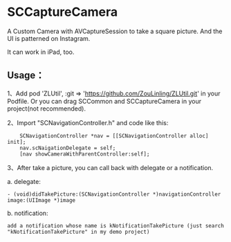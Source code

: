 SCCaptureCamera
===============

A Custom Camera with AVCaptureSession to take a square picture. And the UI is patterned on Instagram.

It can work in iPad, too.

Usage：
----------
1、Add pod 'ZLUtil', :git => 'https://github.com/ZouLinling/ZLUtil.git' in your Podfile. Or you can drag SCCommon and SCCaptureCamera in your project(not recommended).

2、Import "SCNavigationController.h" and code like this:
```
    SCNavigationController *nav = [[SCNavigationController alloc] init];
    nav.scNaigationDelegate = self;
    [nav showCameraWithParentController:self];
```    
3、After take a picture, you can call back with delegate or a notification.

a. delegate:
```
- (void)didTakePicture:(SCNavigationController *)navigationController image:(UIImage *)image
```
b. notification:
```
add a notification whose name is kNotificationTakePicture (just search "kNotificationTakePicture" in my demo project)
```





